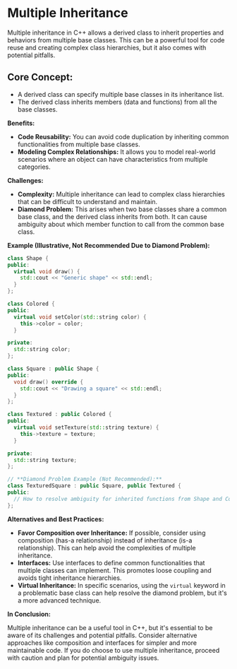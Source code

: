 # Multiple Inheritance

Multiple inheritance in C++ allows a derived class to inherit properties and behaviors from multiple base classes. This can be a powerful tool for code reuse and creating complex class hierarchies, but it also comes with potential pitfalls.

## Core Concept:

* A derived class can specify multiple base classes in its inheritance list.
* The derived class inherits members (data and functions) from all the base classes.

**Benefits:**

* **Code Reusability:** You can avoid code duplication by inheriting common functionalities from multiple base classes.
* **Modeling Complex Relationships:** It allows you to model real-world scenarios where an object can have characteristics from multiple categories.

**Challenges:**

* **Complexity:** Multiple inheritance can lead to complex class hierarchies that can be difficult to understand and maintain.
* **Diamond Problem:** This arises when two base classes share a common base class, and the derived class inherits from both. It can cause ambiguity about which member function to call from the common base class.

**Example (Illustrative, Not Recommended Due to Diamond Problem):**

```c++
class Shape {
public:
  virtual void draw() {
    std::cout << "Generic shape" << std::endl;
  }
};

class Colored {
public:
  virtual void setColor(std::string color) {
    this->color = color;
  }

private:
  std::string color;
};

class Square : public Shape {
public:
  void draw() override {
    std::cout << "Drawing a square" << std::endl;
  }
};

class Textured : public Colored {
public:
  virtual void setTexture(std::string texture) {
    this->texture = texture;
  }

private:
  std::string texture;
};

// **Diamond Problem Example (Not Recommended):**
class TexturedSquare : public Square, public Textured {
public:
  // How to resolve ambiguity for inherited functions from Shape and Colored?
};
```

**Alternatives and Best Practices:**

* **Favor Composition over Inheritance:** If possible, consider using composition (has-a relationship) instead of inheritance (is-a relationship). This can help avoid the complexities of multiple inheritance.
* **Interfaces:** Use interfaces to define common functionalities that multiple classes can implement. This promotes loose coupling and avoids tight inheritance hierarchies.
* **Virtual Inheritance:** In specific scenarios, using the `virtual` keyword in a problematic base class can help resolve the diamond problem, but it's a more advanced technique.

**In Conclusion:**

Multiple inheritance can be a useful tool in C++, but it's essential to be aware of its challenges and potential pitfalls. Consider alternative approaches like composition and interfaces for simpler and more maintainable code. If you do choose to use multiple inheritance, proceed with caution and plan for potential ambiguity issues.